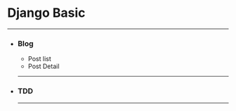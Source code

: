<h1>Django Basic</h1>
<hr>
  <ul>
    <li><h3>Blog</h3></li>
    <ul>
      <li>Post list</li>
      <li>Post Detail</li>
    </ul>
    <hr>
    <li><h3>TDD</h3></li>
    <hr>
  </ul>
